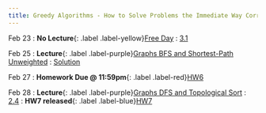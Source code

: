 ```yaml
---
title: Greedy Algorithms - How to Solve Problems the Immediate Way Correctly
---
```


Feb 23
: **No Lecture**{: .label .label-yellow}[Free Day](#)
  : [3.1](#)

Feb 25
: **Lecture**{: .label .label-purple}[Graphs BFS and Shortest-Path Unweighted](#)
  : [Solution](#)

Feb 27
: **Homework Due @ 11:59pm**{: .label .label-red}[HW6](#)

Feb 28
: **Lecture**{: .label .label-purple}[Graphs DFS and Topological Sort](#)
  : [2.4](#)
: **HW7 released**{: .label .label-blue}[HW7](#)


